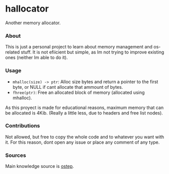 # hallocator

Another memory allocator.

### About

This is just a personal project to learn about
memory management and os-related stuff. It is not
efiicient but simple, as Im not trying to improve
existing ones (neither Im able to do it).

### Usage

- `mhalloc(size) -> ptr`: Alloc size bytes and return a pointer to the first byte, or
NULL if cant allocate that ammount of bytes.
- `fhree(ptr)`: Free an allocated block of memory (allocated using mhalloc).

As this proyect is made for educational reasons, maximum memory that can be allocated is 4Kib.
(Really a little less, due to headers and free list nodes).

### Contributions

Not allowed, but free to copy the whole code and to
whatever you want with it. For this reason, dont open
any issue or place any comment of any type.

### Sources

Main knowledge source is [ostep](https://pages.cs.wisc.edu/~remzi/OSTEP/#book-chapters).


